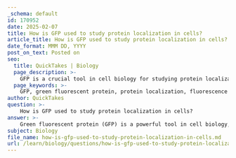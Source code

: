 ```yaml
---
_schema: default
id: 170952
date: 2025-02-07
title: How is GFP used to study protein localization in cells?
article_title: How is GFP used to study protein localization in cells?
date_format: MMM DD, YYYY
post_on_text: Posted on
seo:
  title: QuickTakes | Biology
  page_description: >-
    GFP is a crucial tool in cell biology for studying protein localization, enabling real-time imaging and visualization of proteins in live cells through fluorescence microscopy and advanced imaging techniques.
  page_keywords: >-
    GFP, green fluorescent protein, protein localization, fluorescence microscopy, fusion proteins, real-time imaging, model organisms, cellular dynamics, confocal microscopy, superresolution microscopy, photo-bleaching, protein function, imaging techniques
author: QuickTakes
question: >-
    How is GFP used to study protein localization in cells?
answer: >-
    Green fluorescent protein (GFP) is a powerful tool in cell biology, particularly for studying protein localization within cells. Here’s how GFP is utilized in this context:\n\n### Mechanism of GFP in Protein Localization Studies\n\n1. **Fluorescence Properties**: GFP exhibits bright green fluorescence when exposed to ultraviolet or blue light. This property allows researchers to visualize proteins in live cells without the need for extensive sample preparation or fixation, which can alter cellular structures.\n\n2. **Fusion Proteins**: Researchers often create fusion proteins by genetically linking the gene encoding GFP to the gene of interest. This results in a single protein that includes both the target protein and GFP. When expressed in cells, the fusion protein retains the functionality of the target protein while allowing for its visualization through fluorescence microscopy.\n\n3. **Real-Time Imaging**: The use of GFP enables real-time observation of protein dynamics within living cells. This is crucial for understanding processes such as protein trafficking, interactions, and localization changes in response to various stimuli.\n\n4. **Applications in Model Organisms**: GFP has been widely used in various model organisms, including *C. elegans*, mice, and yeast, to study gene expression and protein localization. This versatility allows researchers to explore fundamental biological processes across different systems.\n\n### Techniques Involving GFP\n\n- **Fluorescence Microscopy**: This technique allows for the specific labeling of cellular components. By using GFP, researchers can visualize the distribution and movement of proteins within the cellular environment.\n\n- **Confocal Microscopy**: This advanced technique enhances the resolution of fluorescence images by eliminating out-of-focus light, providing clearer images of GFP-labeled proteins in thick tissues.\n\n- **Superresolution Microscopy**: Techniques such as STED (Stimulated Emission Depletion) microscopy can be used to visualize GFP at resolutions beyond the diffraction limit of light, allowing for detailed studies of protein localization at the nanoscale.\n\n### Limitations and Challenges\n\nWhile GFP is a valuable tool, there are some limitations to consider:\n\n- **Photo-bleaching**: Prolonged exposure to excitation light can lead to the degradation of GFP fluorescence, which can limit the duration of imaging experiments.\n\n- **Potential Alteration of Protein Function**: The addition of GFP to a protein may affect its function or localization, which can complicate the interpretation of results.\n\nIn summary, GFP is an essential marker in cell biology for studying protein localization, providing insights into cellular processes in real time and across various model organisms. Its application in fluorescence microscopy and advanced imaging techniques has significantly advanced our understanding of cellular dynamics.
subject: Biology
file_name: how-is-gfp-used-to-study-protein-localization-in-cells.md
url: /learn/biology/questions/how-is-gfp-used-to-study-protein-localization-in-cells
---
```


&nbsp;